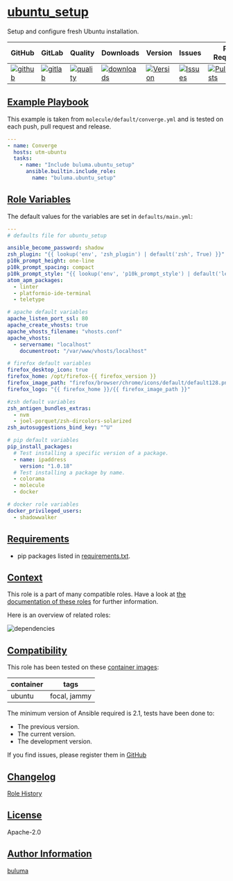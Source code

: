 # [ubuntu_setup](#ubuntu_setup)

Setup and configure fresh Ubuntu installation.

|GitHub|GitLab|Quality|Downloads|Version|Issues|Pull Requests|
|------|------|-------|---------|-------|------|-------------|
|[![github](https://github.com/buluma/ansible-role-ubuntu_setup/workflows/Ansible%20Molecule/badge.svg)](https://github.com/buluma/ansible-role-ubuntu_setup/actions)|[![gitlab](https://gitlab.com/buluma/ansible-role-ubuntu_setup/badges/master/pipeline.svg)](https://gitlab.com/buluma/ansible-role-ubuntu_setup)|[![quality](https://img.shields.io/ansible/quality/)](https://galaxy.ansible.com/buluma/ubuntu_setup)|[![downloads](https://img.shields.io/ansible/role/d/)](https://galaxy.ansible.com/buluma/ubuntu_setup)|[![Version](https://img.shields.io/github/release/buluma/ansible-role-ubuntu_setup.svg)](https://github.com/buluma/ansible-role-ubuntu_setup/releases/)|[![Issues](https://img.shields.io/github/issues/buluma/ansible-role-ubuntu_setup.svg)](https://github.com/buluma/ansible-role-ubuntu_setup/issues/)|[![PullRequests](https://img.shields.io/github/issues-pr-closed-raw/buluma/ansible-role-ubuntu_setup.svg)](https://github.com/buluma/ansible-role-ubuntu_setup/pulls/)|

## [Example Playbook](#example-playbook)

This example is taken from `molecule/default/converge.yml` and is tested on each push, pull request and release.
```yaml
---
- name: Converge
  hosts: utm-ubuntu
  tasks:
    - name: "Include buluma.ubuntu_setup"
      ansible.builtin.include_role:
        name: "buluma.ubuntu_setup"
```


## [Role Variables](#role-variables)

The default values for the variables are set in `defaults/main.yml`:
```yaml
---
# defaults file for ubuntu_setup

ansible_become_password: shadow
zsh_plugin: "{{ lookup('env', 'zsh_plugin') | default('zsh', True) }}"
p10k_prompt_height: one-line
p10k_prompt_spacing: compact
p10k_prompt_style: "{{ lookup('env', 'p10k_prompt_style') | default('lean', True) }}"
atom_apm_packages:
  - linter
  - platformio-ide-terminal
  - teletype

# apache default variables
apache_listen_port_ssl: 80
apache_create_vhosts: true
apache_vhosts_filename: "vhosts.conf"
apache_vhosts:
  - servername: "localhost"
    documentroot: "/var/www/vhosts/localhost"

# firefox default variables
firefox_desktop_icon: true
firefox_home: /opt/firefox-{{ firefox_version }}
firefox_image_path: "firefox/browser/chrome/icons/default/default128.png"
firefox_logo: "{{ firefox_home }}/{{ firefox_image_path }}"

#zsh default variables
zsh_antigen_bundles_extras:
  - nvm
  - joel-porquet/zsh-dircolors-solarized
zsh_autosuggestions_bind_key: "^U"

# pip default variables
pip_install_packages:
  # Test installing a specific version of a package.
  - name: ipaddress
    version: "1.0.18"
  # Test installing a package by name.
  - colorama
  - molecule
  - docker

# docker role variables
docker_privileged_users:
  - shadowwalker
```

## [Requirements](#requirements)

- pip packages listed in [requirements.txt](https://github.com/buluma/ansible-role-ubuntu_setup/blob/main/requirements.txt).


## [Context](#context)

This role is a part of many compatible roles. Have a look at [the documentation of these roles](https://buluma.github.io/) for further information.

Here is an overview of related roles:

![dependencies](https://raw.githubusercontent.com/buluma/ansible-role-ubuntu_setup/png/requirements.png "Dependencies")

## [Compatibility](#compatibility)

This role has been tested on these [container images](https://hub.docker.com/u/buluma):

|container|tags|
|---------|----|
|ubuntu|focal, jammy|

The minimum version of Ansible required is 2.1, tests have been done to:

- The previous version.
- The current version.
- The development version.



If you find issues, please register them in [GitHub](https://github.com/buluma/ansible-role-ubuntu_setup/issues)

## [Changelog](#changelog)

[Role History](https://github.com/buluma/ansible-role-ubuntu_setup/blob/master/CHANGELOG.md)

## [License](#license)

Apache-2.0

## [Author Information](#author-information)

[buluma](https://buluma.github.io/)
